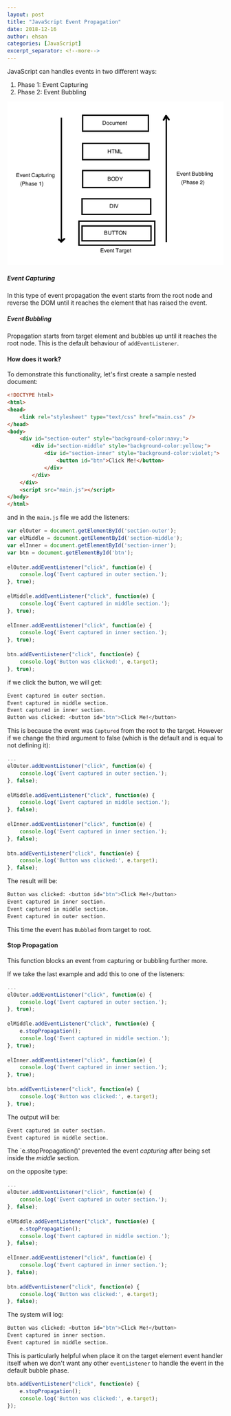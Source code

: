 ```yaml
---
layout: post
title: "JavaScript Event Propagation"
date: 2018-12-16
author: ehsan
categories: [JavaScript]
excerpt_separator: <!--more-->
---
```


JavaScript can handles events in two different ways:
1. Phase 1: Event Capturing
2. Phase 2: Event Bubbling

<img src="/images/js-event-capture-bubble.png" alt="Event Bubbling and Event Capturing (https://medium.com/@vsvaibhav2016/event-bubbling-and-event-capturing-in-javascript-6ff38bec30e)" />

<!--more-->

##### Event Capturing
In this type of event propagation the event starts from the root node and reverse the DOM until it reaches the element that has raised the event. 

##### Event Bubbling
Propagation starts from target element and bubbles up until it reaches the root node. This is the default behaviour of `addEventListener`.

#### How does it work?
To demonstrate this functionality, let's first create a sample nested document:

```html
<!DOCTYPE html>
<html>
<head>   
    <link rel="stylesheet" type="text/css" href="main.css" />
</head>
<body>
    <div id="section-outer" style="background-color:navy;">
        <div id="section-middle" style="background-color:yellow;">
            <div id="section-inner" style="background-color:violet;">
                <button id="btn">Click Me!</button>
            </div>
        </div>
    </div>
    <script src="main.js"></script>
</body>
</html>
```

and in the `main.js` file we add the listeners:

```javascript
var elOuter = document.getElementById('section-outer');
var elMiddle = document.getElementById('section-middle');
var elInner = document.getElementById('section-inner');
var btn = document.getElementById('btn');

elOuter.addEventListener("click", function(e) {
    console.log('Event captured in outer section.');    
}, true);

elMiddle.addEventListener("click", function(e) {
    console.log('Event captured in middle section.');  
}, true);

elInner.addEventListener("click", function(e) {
    console.log('Event captured in inner section.');  
}, true);

btn.addEventListener("click", function(e) {
    console.log('Button was clicked:', e.target);
}, true);
```

if we click the button, we will get:

```bash
Event captured in outer section.
Event captured in middle section.
Event captured in inner section.
Button was clicked: <button id=​"btn">​Click Me!​</button>​
```

This is because the event was `Captured` from the root to the target.
However if we change the third argument to false (which is the default and is equal to not defining it):

```javascript
...
elOuter.addEventListener("click", function(e) {
    console.log('Event captured in outer section.');    
}, false);

elMiddle.addEventListener("click", function(e) {
    console.log('Event captured in middle section.');  
}, false);

elInner.addEventListener("click", function(e) {
    console.log('Event captured in inner section.');  
}, false);

btn.addEventListener("click", function(e) {
    console.log('Button was clicked:', e.target);
}, false);
```

The result will be:

```bash
Button was clicked: <button id=​"btn">​Click Me!​</button>​
Event captured in inner section.
Event captured in middle section.
Event captured in outer section.
```

This time the event has `Bubbled` from target to root.

#### Stop Propagation
This function blocks an event from capturing or bubbling further more.

If we take the last example and add this to one of the listeners:

```javascript
...
elOuter.addEventListener("click", function(e) {
    console.log('Event captured in outer section.');    
}, true);

elMiddle.addEventListener("click", function(e) {
    e.stopPropagation();
    console.log('Event captured in middle section.');  
}, true);

elInner.addEventListener("click", function(e) {
    console.log('Event captured in inner section.');  
}, true);

btn.addEventListener("click", function(e) {
    console.log('Button was clicked:', e.target);
}, true);
```

The output will be:

```bash
Event captured in outer section.
Event captured in middle section.
```

The `e.stopPropagation()' prevented the event _capturing_ after being set inside the _middle_ section.

on the opposite type:

```javascript
...
elOuter.addEventListener("click", function(e) {
    console.log('Event captured in outer section.');    
}, false);

elMiddle.addEventListener("click", function(e) {
    e.stopPropagation();
    console.log('Event captured in middle section.');  
}, false);

elInner.addEventListener("click", function(e) {
    console.log('Event captured in inner section.');  
}, false);

btn.addEventListener("click", function(e) {
    console.log('Button was clicked:', e.target);
}, false);
```

The system will log:

```bash
Button was clicked: <button id=​"btn">​Click Me!​</button>​
Event captured in inner section.
Event captured in middle section.
```

This is particularly helpful when place it on the target element event handler itself when we don't want any other `eventListener` to handle the event in the default bubble phase.

```javascript
btn.addEventListener("click", function(e) {
    e.stopPropagation();
    console.log('Button was clicked:', e.target);
});
```
